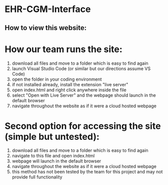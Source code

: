 # EHR-CGM-Interface

## How to view this website:

# How our team runs the site:
1. download all files and move to a folder which is easy to find again
2. launch Visual Studio Code (or similar but our directions assume VS Code)
3. open the folder in your coding environment
4. if not installed already, install the extension "live server"
5. open index.html and right click anywhere inside the file
6. select "Open with Live Server" and the webpage should launch in the default browser
7. navigate throughout the website as if it were a cloud hosted webpage

# Second option for accessing the site (simple but untested):
1. download all files and move to a folder which is easy to find again
2. navigate to this file and open index.html
3. webpage will launch in the default browser
4. navigate throughout the website as if it were a cloud hosted webpage
5. this method has not been tested by the team for this project and may not provide full functionality